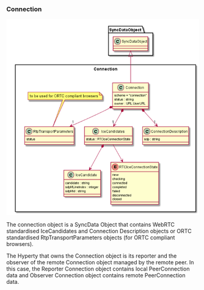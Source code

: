 ### Connection

![Connection Data Object Model](Connection-Data-Object-Model.png)

The connection object is a SyncData Object that contains WebRTC standardised IceCandidates and Connection Description objects or ORTC standardised RtpTransportParameters objects (for ORTC compliant browsers).

The Hyperty that owns the Connection object is its reporter and the observer of the remote Connection object managed by the remote peer. In this case, the Reporter Connection object contains local PeerConnection data and Observer Connection object contains remote PeerConnection data.
